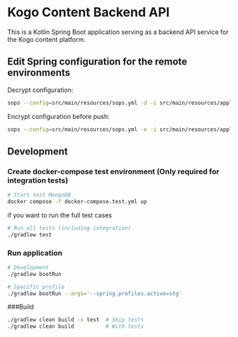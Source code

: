 # Kogo Content Backend API

This is a Kotlin Spring Boot application serving as a backend API service for the Kogo content platform.

## Edit Spring configuration for the remote environments

Decrypt configuration:
```bash
sops --config=src/main/resources/sops.yml -d -i src/main/resources/application-{env}.yml
```

Encrypt configuration before push:
```bash
sops --config=src/main/resources/sops.yml -e -i src/main/resources/application-{env}.yml
```

## Development

### Create docker-compose test environment (Only required for integration tests)  
```bash
# Start test MongoDB
docker compose -f docker-compose.test.yml up
```

if you want to run the full test cases  
```bash
# Run all tests (including integration)
./gradlew test
```

### Run application  
```bash
# Development
./gradlew bootRun

# Specific profile
./gradlew bootRun --args='--spring.profiles.active=stg'
```

###Build
```bash
./gradlew clean build -x test  # Skip tests
./gradlew clean build          # With tests
```

